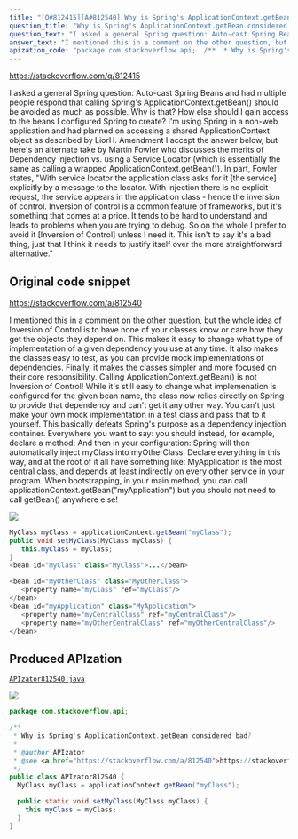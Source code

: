 ```yaml
---
title: "[Q#812415][A#812540] Why is Spring's ApplicationContext.getBean considered bad?"
question_title: "Why is Spring's ApplicationContext.getBean considered bad?"
question_text: "I asked a general Spring question: Auto-cast Spring Beans and had multiple people respond that calling Spring's ApplicationContext.getBean() should be avoided as much as possible.  Why is that? How else should I gain access to the beans I configured Spring to create? I'm using Spring in a non-web application and had planned on accessing a shared ApplicationContext object as described by LiorH. Amendment I accept the answer below, but here's an alternate take by Martin Fowler who discusses the merits of Dependency Injection vs. using a Service Locator (which is essentially the same as calling a wrapped ApplicationContext.getBean()). In part, Fowler states, \"With service locator the application class asks for it [the service] explicitly by a message to the locator. With injection there is no explicit request, the service appears in the application class - hence the inversion of control. Inversion of control is a common feature of frameworks, but it's something that comes at a price. It tends to be hard to understand and leads to problems when you are trying to debug. So on the whole I prefer to avoid it [Inversion of Control] unless I need it. This isn't to say it's a bad thing, just that I think it needs to justify itself over the more straightforward alternative.\""
answer_text: "I mentioned this in a comment on the other question, but the whole idea of Inversion of Control is to have none of your classes know or care how they get the objects they depend on. This makes it easy to change what type of implementation of a given dependency you use at any time. It also makes the classes easy to test, as you can provide mock implementations of dependencies. Finally, it makes the classes simpler and more focused on their core responsibility. Calling ApplicationContext.getBean() is not Inversion of Control! While it's still easy to change what implemenation is configured for the given bean name, the class now relies directly on Spring to provide that dependency and can't get it any other way. You can't just make your own mock implementation in a test class and pass that to it yourself. This basically defeats Spring's purpose as a dependency injection container. Everywhere you want to say: you should instead, for example, declare a method: And then in your configuration: Spring will then automatically inject myClass into myOtherClass. Declare everything in this way, and at the root of it all have something like: MyApplication is the most central class, and depends at least indirectly on every other service in your program. When bootstrapping, in your main method, you can call applicationContext.getBean(\"myApplication\") but you should not need to call getBean() anywhere else!"
apization_code: "package com.stackoverflow.api;  /**  * Why is Spring's ApplicationContext.getBean considered bad?  *  * @author APIzator  * @see <a href=\"https://stackoverflow.com/a/812540\">https://stackoverflow.com/a/812540</a>  */ public class APIzator812540 {   MyClass myClass = applicationContext.getBean(\"myClass\");    public static void setMyClass(MyClass myClass) {     this.myClass = myClass;   } }"
---
```


https://stackoverflow.com/q/812415

I asked a general Spring question: Auto-cast Spring Beans and had multiple people respond that calling Spring&#x27;s ApplicationContext.getBean() should be avoided as much as possible.  Why is that?
How else should I gain access to the beans I configured Spring to create?
I&#x27;m using Spring in a non-web application and had planned on accessing a shared ApplicationContext object as described by LiorH.
Amendment
I accept the answer below, but here&#x27;s an alternate take by Martin Fowler who discusses the merits of Dependency Injection vs. using a Service Locator (which is essentially the same as calling a wrapped ApplicationContext.getBean()).
In part, Fowler states, &quot;With service locator the application class asks for it [the service] explicitly by a message to the locator. With injection there is no explicit request, the service appears in the application class - hence the inversion of control.
Inversion of control is a common feature of frameworks, but it&#x27;s something that comes at a price. It tends to be hard to understand and leads to problems when you are trying to debug. So on the whole I prefer to avoid it [Inversion of Control] unless I need it. This isn&#x27;t to say it&#x27;s a bad thing, just that I think it needs to justify itself over the more straightforward alternative.&quot;



## Original code snippet

https://stackoverflow.com/a/812540

I mentioned this in a comment on the other question, but the whole idea of Inversion of Control is to have none of your classes know or care how they get the objects they depend on. This makes it easy to change what type of implementation of a given dependency you use at any time. It also makes the classes easy to test, as you can provide mock implementations of dependencies. Finally, it makes the classes simpler and more focused on their core responsibility.
Calling ApplicationContext.getBean() is not Inversion of Control! While it&#x27;s still easy to change what implemenation is configured for the given bean name, the class now relies directly on Spring to provide that dependency and can&#x27;t get it any other way. You can&#x27;t just make your own mock implementation in a test class and pass that to it yourself. This basically defeats Spring&#x27;s purpose as a dependency injection container.
Everywhere you want to say:
you should instead, for example, declare a method:
And then in your configuration:
Spring will then automatically inject myClass into myOtherClass.
Declare everything in this way, and at the root of it all have something like:
MyApplication is the most central class, and depends at least indirectly on every other service in your program. When bootstrapping, in your main method, you can call applicationContext.getBean(&quot;myApplication&quot;) but you should not need to call getBean() anywhere else!

<div class="code-logo"><img src="/stackoverflow.png" /></div>

```java
MyClass myClass = applicationContext.getBean("myClass");
public void setMyClass(MyClass myClass) {
   this.myClass = myClass;
}
<bean id="myClass" class="MyClass">...</bean>

<bean id="myOtherClass" class="MyOtherClass">
   <property name="myClass" ref="myClass"/>
</bean>
<bean id="myApplication" class="MyApplication">
   <property name="myCentralClass" ref="myCentralClass"/>
   <property name="myOtherCentralClass" ref="myOtherCentralClass"/>
</bean>
```

## Produced APIzation

[`APIzator812540.java`](https://github.com/pasqualesalza/apization-temp-data/raw/master/search/APIzator812540.java)

<div class="code-logo"><img src="/apizator.png" /></div>

```java
package com.stackoverflow.api;

/**
 * Why is Spring's ApplicationContext.getBean considered bad?
 *
 * @author APIzator
 * @see <a href="https://stackoverflow.com/a/812540">https://stackoverflow.com/a/812540</a>
 */
public class APIzator812540 {
  MyClass myClass = applicationContext.getBean("myClass");

  public static void setMyClass(MyClass myClass) {
    this.myClass = myClass;
  }
}

```